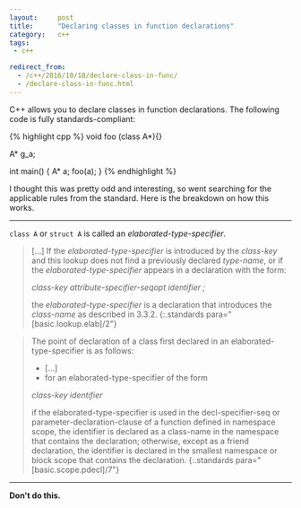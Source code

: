```yaml
---
layout:     post
title:      "Declaring classes in function declarations"
category:   c++
tags:
 - c++

redirect_from:
  - /c++/2016/10/18/declare-class-in-func/
  - /declare-class-in-func.html
---
```


C++ allows you to declare classes in function declarations. The following code is fully standards-compliant:

{% highlight cpp %}
void foo (class A*){}

A* g_a;

int main() {
    A* a;
    foo(a);
}
{% endhighlight %}

I thought this was pretty odd and interesting, so went searching for the applicable rules from the standard. Here is the breakdown on how this works.

-------------

`class A` or `struct A` is called an *elaborated-type-specifier*.

>[...] If the *elaborated-type-specifier* is introduced by the *class-key* and this lookup does not find a previously declared *type-name*, or if the *elaborated-type-specifier* appears in a declaration with the form:
>
> *class-key attribute-specifier-seqopt identifier ;*
>
>the *elaborated-type-specifier* is a declaration that introduces the *class-name* as described in 3.3.2.
{:.standards para="[basic.lookup.elab]/2"}


> The point of declaration of a class first declared in an elaborated-type-specifier is as follows:
>
> - [...]
> - for an elaborated-type-specifier of the form
>
> *class-key identifier*
>
> if the elaborated-type-specifier is used in the decl-specifier-seq or parameter-declaration-clause of a function defined in namespace scope, the identifier is declared as a class-name in the namespace that contains the declaration; otherwise, except as a friend declaration, the identifier is declared in the smallest namespace or block scope that contains the declaration.
{:.standards para="[basic.scope.pdecl]/7"}

-------------

**Don't do this.**
